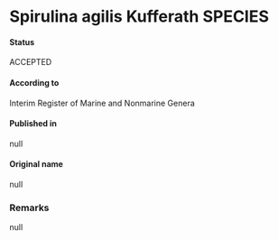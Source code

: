 Spirulina agilis Kufferath SPECIES
=======

#### Status
ACCEPTED

#### According to
Interim Register of Marine and Nonmarine Genera

#### Published in
null

#### Original name
null

### Remarks
null